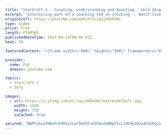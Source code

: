 ```yaml
---
title: "StarCraft 2 - Scouting, understanding and Reacting - Gold Zerg Coaching Highlight"
excerpt: "Interesting part of a coaching vod on scouting -- Watch live at https://www.twitch.tv/x5_pig"
originalUrl: https://youtube.com/watch?v=iqujVK6kGKc
type: video
price: Free
length: PT4M36S
publishedDateTime: 2017-04-24T08:46:01Z
heat: 50

featuredContent: "<iframe width=\"800\" height=\"500\" frameborder=\"0\" src=\"https://www.youtube.com/embed/iqujVK6kGKc\" allow=\"accelerometer; autoplay; encrypted-media; gyroscope; picture-in-picture\" allowfullscreen></iframe>"

provider:
  name: PiG
  domain: youtube.com

topics:
  - StarCraft 2
  - Zerg

images:
  - url: https://i.ytimg.com/vi/iqujVK6kGKc/maxresdefault.jpg
    width: 1280
    height: 720
    isCached: true

secured: "BWPTu6safHBnFnF4MzwlLm79mCKl+GSF8od3WBpC5cLIdD9G3bUadh3oPq11tlooJ2m7zq5gFu55kw/ArmcjRMhkp7aSErb4ejZQhZenyO8Ga/5yTDY+u1yNqNWwA/Czs+IO92oRzldBKEQfGWiL2bjQQm18u87LL5wAcV46RUbz56dansz+7UbOyjJaTqaefr087J3Y5l9BDHfDeXm9ULu+habnvlC1oc+haN/833ZntlFrB/5hWPt60yz22VvO1qZHcGoexNw2e9JW2pGezQotxiyimJRtKwc+EszM93DzZVLMXQFVdozY5KNvCGWudYz2viuVvqjPwtPWW68TJ2sZJf/tWCh+wCPKXMjPUhglTD9Q+q8VCSruCJb5v/R4p7GWXTkj10LVChEIhaYCtuAwKus1lorBQxeDgED1Hrk=;P2Xlt2cN5y0Wy8c2eb69cQ=="
---
```


